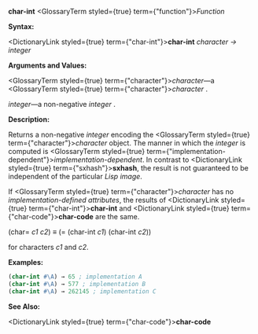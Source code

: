 **char-int** <GlossaryTerm styled={true} term={"function"}><i>Function</i></GlossaryTerm> 



**Syntax:** 



<DictionaryLink styled={true} term={"char-int"}><b>char-int</b></DictionaryLink> *character → integer* 



**Arguments and Values:** 



<GlossaryTerm styled={true} term={"character"}><i>character</i></GlossaryTerm>—a <GlossaryTerm styled={true} term={"character"}><i>character</i></GlossaryTerm> . 



*integer*—a non-negative *integer* . 



**Description:** 



Returns a non-negative *integer* encoding the <GlossaryTerm styled={true} term={"character"}><i>character</i></GlossaryTerm> object. The manner in which the *integer* is computed is <GlossaryTerm styled={true} term={"implementation-dependent"}><i>implementation-dependent</i></GlossaryTerm>. In contrast to <DictionaryLink styled={true} term={"sxhash"}><b>sxhash</b></DictionaryLink>, the result is not guaranteed to be independent of the particular *Lisp image*. 



If <GlossaryTerm styled={true} term={"character"}><i>character</i></GlossaryTerm> has no *implementation-defined attributes*, the results of <DictionaryLink styled={true} term={"char-int"}><b>char-int</b></DictionaryLink> and <DictionaryLink styled={true} term={"char-code"}><b>char-code</b></DictionaryLink> are the same. 



(char= *c1 c2*) *≡* (= (char-int *c1*) (char-int *c2*)) 



for characters *c1* and *c2*. 



**Examples:**
```lisp
(char-int #\A) → 65 ; implementation A 
(char-int #\A) → 577 ; implementation B 
(char-int #\A) → 262145 ; implementation C 
```
**See Also:** 



<DictionaryLink styled={true} term={"char-code"}><b>char-code</b></DictionaryLink> 



